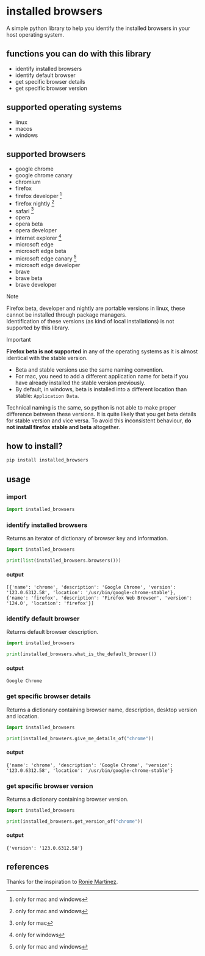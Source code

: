 # installed browsers
A simple python library to help you identify the installed browsers in your host operating system.

## functions you can do with this library
+ identify installed browsers
+ identify default browser
+ get specific browser details
+ get specific browser version

## supported operating systems
+ linux
+ macos
+ windows

## supported browsers
+ google chrome
+ google chrome canary
+ chromium
+ firefox
+ firefox developer [^1]
+ firefox nightly [^1]
+ safari [^2]
+ opera
+ opera beta
+ opera developer
+ internet explorer [^3]
+ microsoft edge
+ microsoft edge beta
+ microsoft edge canary [^1]
+ microsoft edge developer
+ brave
+ brave beta
+ brave developer
[^1]: only for mac and windows
[^2]: only for mac
[^3]: only for windows

> [!NOTE]
> Firefox beta, developer and nightly are portable versions in linux, these cannot be installed through package managers.  
> Identification of these versions (as kind of local installations) is not supported by this library.

> [!IMPORTANT]
> **Firefox beta is not supported** in any of the operating systems as it is almost identical with the stable version.
> + Beta and stable versions use the same naming convention.
> + For mac, you need to add a different application name for beta if you have already installed the stable version previously.  
> + By default, in windows, beta is installed into a different location than stable: `Application Data`.
> 
> Technical naming is the same, so python is not able to make proper difference between these versions. It is quite likely that you get beta details for stable version and vice versa. To avoid this inconsistent behaviour, **do not install firefox stable and beta** altogether.

## how to install?
```bash
pip install installed_browsers
```

## usage
### import
```python
import installed_browsers
```
### identify installed browsers
Returns an iterator of dictionary of browser key and information.
```python
import installed_browsers

print(list(installed_browsers.browsers()))
```
#### output
```
[{'name': 'chrome', 'description': 'Google Chrome', 'version': '123.0.6312.58', 'location': '/usr/bin/google-chrome-stable'},
{'name': 'firefox', 'description': 'Firefox Web Browser', 'version': '124.0', 'location': 'firefox'}]
```
### identify default browser
Returns default browser description.
```python
import installed_browsers

print(installed_browsers.what_is_the_default_browser())
```
#### output
```
Google Chrome
```
### get specific browser details
Returns a dictionary containing browser name, description, desktop version and location.
```python
import installed_browsers

print(installed_browsers.give_me_details_of("chrome"))
```
#### output
```
{'name': 'chrome', 'description': 'Google Chrome', 'version': '123.0.6312.58', 'location': '/usr/bin/google-chrome-stable'}
```
### get specific browser version
Returns a dictionary containing browser version.
```python
import installed_browsers

print(installed_browsers.get_version_of("chrome"))
```
#### output
```
{'version': '123.0.6312.58'}
```
## references
Thanks for the inspiration to [Ronie Martinez](https://github.com/roniemartinez/browsers).
